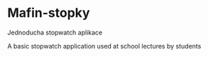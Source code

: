# Mafin-stopky
Jednoducha stopwatch aplikace

A basic stopwatch application used at school lectures by students
